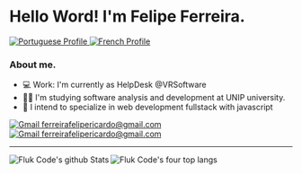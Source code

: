 # Hello Word! I'm Felipe Ferreira.
<a href="#">
  <img alt="Portuguese Profile" target="_blank" src="https://img.shields.io/badge/Poruguese-green" >
</a>
<a href="#">
  <img alt="French Profile" target="_blank" src="https://img.shields.io/badge/French-blue" >
</a>

### About me.
- 💻 Work: I'm currently as HelpDesk @VRSoftware
- 👨‍🎓 I'm studying software analysis and development at UNIP university.
- 📖 I intend to specialize in web development fullstack with javascript

<a href="mailto:ferreirafelipericardo@gmail.com">
  <img alt="Gmail ferreirafelipericardo@gmail.com" target="_blank" src="https://img.shields.io/badge/-Gmail-060606?style=for-the-badge&labelColor=0D0D0D&logo=Gmail&color=red&logoColor=white" >
</a>
<a href="https://www.linkedin.com/in/ferreirafelipericardo">
  <img alt="Gmail ferreirafelipericardo@gmail.com" target="_blank" src="https://img.shields.io/badge/-LinkedIn-060606?style=for-the-badge&labelColor=0D0D0D&logo=Linkedin&color=blue&logoColor=white" >
</a>

----------------------------------

<img alt="Fluk Code's github Stats" align="left" target="_blank" src="https://github-readme-stats.vercel.app/api?username=fluk-code&show_icons=true&line_height=28&theme=great-gatsby" >
<img alt="Fluk Code's four top langs" align="left" target="_blank" src="https://github-readme-stats.vercel.app/api/top-langs/?username=fluk-code&layout=demo&langs_count=4&hide_title=true&theme=great-gatsby" >
